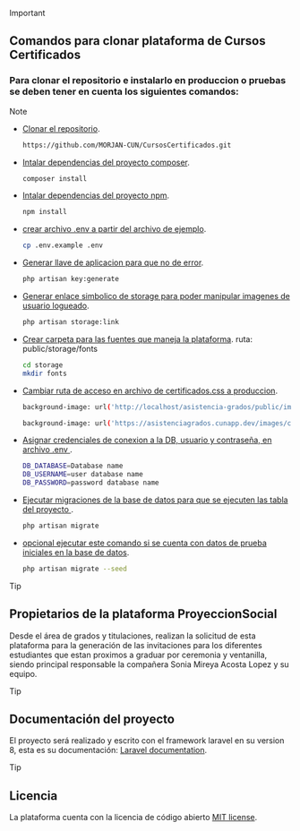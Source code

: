 > [!IMPORTANT]
>
>## Comandos para clonar plataforma de Cursos Certificados ## 
>### Para clonar el repositorio e instalarlo en produccion o pruebas se deben tener en cuenta los siguientes comandos: ###

> [!NOTE]
> - [Clonar el repositorio](#).
>   ```bash
>   https://github.com/MORJAN-CUN/CursosCertificados.git
>- [Intalar dependencias del proyecto composer](#).
>   ```bash
>   composer install
>- [Intalar dependencias del proyecto npm](#).
>   ```bash
>   npm install
>- [crear archivo .env a partir del archivo de ejemplo](#).
>   ```bash
>   cp .env.example .env
>- [Generar llave de aplicacion para que no de error](#).
>   ```bash
>   php artisan key:generate
>- [Generar enlace simbolico de storage para poder manipular imagenes de usuario logueado](#).
>   ```bash
>   php artisan storage:link
>- [Crear carpeta para las fuentes que maneja la plataforma](#).
>  ruta: public/storage/fonts
>   ```bash
>   cd storage
>   mkdir fonts
>- [Cambiar ruta de acceso en archivo de certificados.css a produccion](#).
>   ```bash
>   background-image: url('http://localhost/asistencia-grados/public/images/certificados/fondo-certificado.png') !important;
>
>   background-image: url('https://asistenciagrados.cunapp.dev/images/certificados/fondo-certificado.png ') !important;
>- [Asignar credenciales de conexion a la DB, usuario y contraseña, en archivo .env ](#).
>   ```bash
>   DB_DATABASE=Database name  
>   DB_USERNAME=user database name  
>   DB_PASSWORD=password database name
>- [Ejecutar migraciones de la base de datos para que se ejecuten las tabla del proyecto ](#).
>   ```bash
>   php artisan migrate
>- [opcional ejecutar este comando si se cuenta con datos de prueba iniciales en la base de datos](#).
>   ```bash
>   php artisan migrate --seed

> [!TIP]
> ## Propietarios de la plataforma ProyeccionSocial ##
> 
> Desde el área de grados y titulaciones, realizan la solicitud de esta plataforma para la generación de las invitaciones para los diferentes estudiantes que estan proximos a graduar por ceremonia y ventanilla, siendo principal responsable la compañera Sonia Mireya Acosta Lopez y su equipo.

> [!TIP]
> ## Documentación del proyecto ##
>
> El proyecto será realizado y escrito con el framework laravel en su version 8, esta es su documentación: [Laravel documentation](https://laravel.com/docs/).

> [!TIP]
> ## Licencia ##
>
> La plataforma cuenta con la licencia de código abierto [MIT license](https://opensource.org/licenses/MIT).
